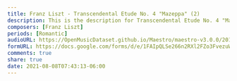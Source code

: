 ```yaml
---
title: Franz Liszt - Transcendental Etude No. 4 "Mazeppa" (2)
description: This is the description for Transcendental Etude No. 4 "Mazeppa" by Franz Liszt
composers: [Franz Liszt]
periods: [Romantic]
audioURL: https://OpenMusicDataset.github.io/Maestro/maestro-v3.0.0/2015/MIDI-Unprocessed_R1_D2-13-20_mid--AUDIO-from_mp3_17_R1_2015_wav--4.midi
formURL: https://docs.google.com/forms/d/e/1FAIpQLSe266n2RXl2FZo3FvezuWHN0saz--0ExVduf72Ze9j7TVcoxw/viewform
comments: true
share: true
date: 2021-08-08T07:43:13-06:00
---
```


